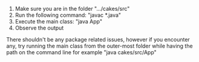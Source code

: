 1. Make sure you are in the folder ".../cakes/src"
2. Run the following command: "javac *.java"
3. Execute the main class: "java App"
4. Observe the output


There shouldn't be any package related issues, however if you encounter any, try running the main class from the outer-most folder while having the path on the command line for example "java cakes/src/App"